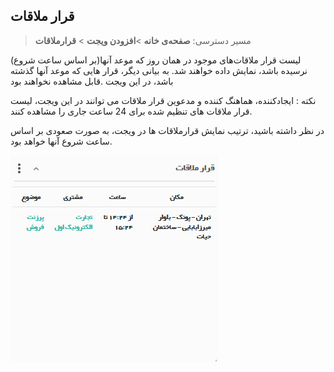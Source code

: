 ﻿## قرار ملاقات 

> مسیر دسترسی:  **صفحه‌ی خانه** >**افزودن ویجت** > **قرارملاقات** 


 لیست قرار ملاقات‌های موجود در همان روز که موعد آنها(بر اساس ساعت شروع) نرسیده باشد، نمایش داده خواهند شد. به بیانی دیگر، قرار هایی که موعد آنها گذشته باشد، در این ویجت .قابل مشاهده نخواهند بود

نکته : ایجادکننده، هماهنگ کننده و مدعوین قرار ملاقات می توانند در این ویجت، لیست قرار ملاقات های تنظیم شده برای 24 ساعت جاری را مشاهده کنند.


در نظر داشته باشید، ترتیب نمایش قرارملاقات ها در ویجت، به صورت صعودی بر اساس ساعت شروع آنها خواهد بود.

![](Appoinment.jpg)

